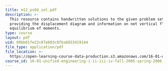 ```yaml
---
title: m12_ps04_sol.pdf
description: >-
  This resource contains handwritten solutions to the given problem set and
  providing the displacement diagram and information on net vertical flow, and
  equilibrium of moments.
type: course
layout: pdf
uid: 09bb01fe22c07e603c8fba6853419144
file_type: application/pdf
file_location: >-
  https://open-learning-course-data-production.s3.amazonaws.com/16-01-unified-engineering-i-ii-iii-iv-fall-2005-spring-2006/09bb01fe22c07e603c8fba6853419144_m12_ps04_sol.pdf
course_id: 16-01-unified-engineering-i-ii-iii-iv-fall-2005-spring-2006
---
```

